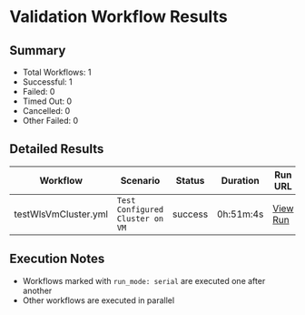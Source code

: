 # Validation Workflow Results

## Summary
- Total Workflows: 1
- Successful: 1
- Failed: 0
- Timed Out: 0
- Cancelled: 0
- Other Failed: 0

## Detailed Results

| Workflow | Scenario | Status | Duration | Run URL |
|----------|----------|---------|-----------|----------|
| testWlsVmCluster.yml | `Test Configured Cluster on VM` | success | 0h:51m:4s | [View Run](https://github.com/azure-javaee/weblogic-azure/actions/runs/16612532490) |


## Execution Notes
- Workflows marked with `run_mode: serial` are executed one after another
- Other workflows are executed in parallel
